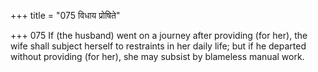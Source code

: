 +++
title = "075 विधाय प्रोषिते"

+++
075	If (the husband) went on a journey after providing (for her), the wife shall subject herself to restraints in her daily life; but if he departed without providing (for her), she may subsist by blameless manual work.